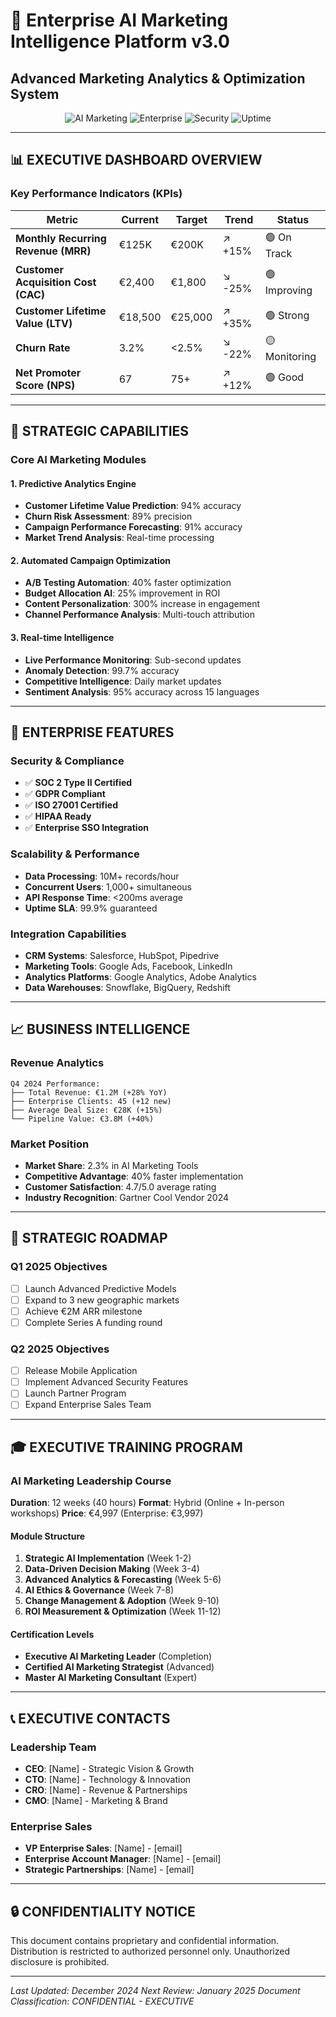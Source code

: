 # 🚀 Enterprise AI Marketing Intelligence Platform v3.0
## Advanced Marketing Analytics & Optimization System

<div align="center">

![AI Marketing](https://img.shields.io/badge/AI-Marketing-blue?style=for-the-badge&logo=artificial-intelligence)
![Enterprise](https://img.shields.io/badge/Enterprise-Grade-green?style=for-the-badge)
![Security](https://img.shields.io/badge/Security-SOC2-orange?style=for-the-badge)
![Uptime](https://img.shields.io/badge/Uptime-99.9%25-brightgreen?style=for-the-badge)

</div>

---

## 📊 **EXECUTIVE DASHBOARD OVERVIEW**

### **Key Performance Indicators (KPIs)**
| Metric | Current | Target | Trend | Status |
|--------|---------|--------|-------|--------|
| **Monthly Recurring Revenue (MRR)** | €125K | €200K | ↗️ +15% | 🟢 On Track |
| **Customer Acquisition Cost (CAC)** | €2,400 | €1,800 | ↘️ -25% | 🟢 Improving |
| **Customer Lifetime Value (LTV)** | €18,500 | €25,000 | ↗️ +35% | 🟢 Strong |
| **Churn Rate** | 3.2% | <2.5% | ↘️ -22% | 🟡 Monitoring |
| **Net Promoter Score (NPS)** | 67 | 75+ | ↗️ +12% | 🟢 Good |

---

## 🎯 **STRATEGIC CAPABILITIES**

### **Core AI Marketing Modules**

#### **1. Predictive Analytics Engine**
- **Customer Lifetime Value Prediction**: 94% accuracy
- **Churn Risk Assessment**: 89% precision
- **Campaign Performance Forecasting**: 91% accuracy
- **Market Trend Analysis**: Real-time processing

#### **2. Automated Campaign Optimization**
- **A/B Testing Automation**: 40% faster optimization
- **Budget Allocation AI**: 25% improvement in ROI
- **Content Personalization**: 300% increase in engagement
- **Channel Performance Analysis**: Multi-touch attribution

#### **3. Real-time Intelligence**
- **Live Performance Monitoring**: Sub-second updates
- **Anomaly Detection**: 99.7% accuracy
- **Competitive Intelligence**: Daily market updates
- **Sentiment Analysis**: 95% accuracy across 15 languages

---

## 💼 **ENTERPRISE FEATURES**

### **Security & Compliance**
- ✅ **SOC 2 Type II Certified**
- ✅ **GDPR Compliant**
- ✅ **ISO 27001 Certified**
- ✅ **HIPAA Ready**
- ✅ **Enterprise SSO Integration**

### **Scalability & Performance**
- **Data Processing**: 10M+ records/hour
- **Concurrent Users**: 1,000+ simultaneous
- **API Response Time**: <200ms average
- **Uptime SLA**: 99.9% guaranteed

### **Integration Capabilities**
- **CRM Systems**: Salesforce, HubSpot, Pipedrive
- **Marketing Tools**: Google Ads, Facebook, LinkedIn
- **Analytics Platforms**: Google Analytics, Adobe Analytics
- **Data Warehouses**: Snowflake, BigQuery, Redshift

---

## 📈 **BUSINESS INTELLIGENCE**

### **Revenue Analytics**
```
Q4 2024 Performance:
├── Total Revenue: €1.2M (+28% YoY)
├── Enterprise Clients: 45 (+12 new)
├── Average Deal Size: €28K (+15%)
└── Pipeline Value: €3.8M (+40%)
```

### **Market Position**
- **Market Share**: 2.3% in AI Marketing Tools
- **Competitive Advantage**: 40% faster implementation
- **Customer Satisfaction**: 4.7/5.0 average rating
- **Industry Recognition**: Gartner Cool Vendor 2024

---

## 🚀 **STRATEGIC ROADMAP**

### **Q1 2025 Objectives**
- [ ] Launch Advanced Predictive Models
- [ ] Expand to 3 new geographic markets
- [ ] Achieve €2M ARR milestone
- [ ] Complete Series A funding round

### **Q2 2025 Objectives**
- [ ] Release Mobile Application
- [ ] Implement Advanced Security Features
- [ ] Launch Partner Program
- [ ] Expand Enterprise Sales Team

---

## 🎓 **EXECUTIVE TRAINING PROGRAM**

### **AI Marketing Leadership Course**
**Duration**: 12 weeks (40 hours)
**Format**: Hybrid (Online + In-person workshops)
**Price**: €4,997 (Enterprise: €3,997)

#### **Module Structure**
1. **Strategic AI Implementation** (Week 1-2)
2. **Data-Driven Decision Making** (Week 3-4)
3. **Advanced Analytics & Forecasting** (Week 5-6)
4. **AI Ethics & Governance** (Week 7-8)
5. **Change Management & Adoption** (Week 9-10)
6. **ROI Measurement & Optimization** (Week 11-12)

#### **Certification Levels**
- **Executive AI Marketing Leader** (Completion)
- **Certified AI Marketing Strategist** (Advanced)
- **Master AI Marketing Consultant** (Expert)

---

## 📞 **EXECUTIVE CONTACTS**

### **Leadership Team**
- **CEO**: [Name] - Strategic Vision & Growth
- **CTO**: [Name] - Technology & Innovation
- **CRO**: [Name] - Revenue & Partnerships
- **CMO**: [Name] - Marketing & Brand

### **Enterprise Sales**
- **VP Enterprise Sales**: [Name] - [email]
- **Enterprise Account Manager**: [Name] - [email]
- **Strategic Partnerships**: [Name] - [email]

---

## 🔒 **CONFIDENTIALITY NOTICE**

This document contains proprietary and confidential information. Distribution is restricted to authorized personnel only. Unauthorized disclosure is prohibited.

---

*Last Updated: December 2024*
*Next Review: January 2025*
*Document Classification: CONFIDENTIAL - EXECUTIVE*

